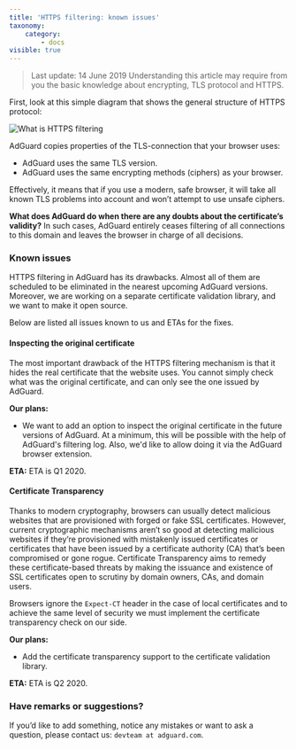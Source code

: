 ```yaml
---
title: 'HTTPS filtering: known issues'
taxonomy:
    category:
        - docs
visible: true
---
```


> Last update: 14 June 2019
> Understanding this article may require from you the basic knowledge about encrypting, TLS protocol and HTTPS.

First, look at this simple diagram that shows the general structure of HTTPS protocol:

![What is HTTPS filtering](https://cdn.adguard.com/public/Adguard/Blog/https/what_is_https_filtering.png)

AdGuard copies properties of the TLS-connection that your browser uses:

* AdGuard uses the same TLS version.
* AdGuard uses the same encrypting methods (ciphers) as your browser.

Effectively, it means that if you use a modern, safe browser, it will take all known TLS problems into account and won’t attempt to use unsafe ciphers.

**What does AdGuard do when there are any doubts about the certificate’s validity?** In such cases, AdGuard entirely ceases filtering of all connections to this domain and leaves the browser in charge of all decisions.

### Known issues

HTTPS filtering in AdGuard has its drawbacks. Almost all of them are scheduled to be eliminated in the nearest upcoming AdGuard versions. Moreover, we are working on a separate certificate validation library, and we want to make it open source.

Below are listed all issues known to us and ETAs for the fixes.

#### Inspecting the original certificate

The most important drawback of the HTTPS filtering mechanism is that it hides the real certificate that the website uses. You cannot simply check what was the original certificate, and can only see the one issued by AdGuard.

**Our plans:**

* We want to add an option to inspect the original certificate in the future versions of AdGuard. At a minimum, this will be possible with the help of AdGuard's filtering log. Also, we'd like to allow doing it via the AdGuard browser extension.

**ETA:** ETA is Q1 2020.

#### Certificate Transparency

Thanks to modern cryptography, browsers can usually detect malicious websites that are provisioned with forged or fake SSL certificates. However, current cryptographic mechanisms aren’t so good at detecting malicious websites if they’re provisioned with mistakenly issued certificates or certificates that have been issued by a certificate authority (CA) that’s been compromised or gone rogue. Certificate Transparency aims to remedy these certificate-based threats by making the issuance and existence of SSL certificates open to scrutiny by domain owners, CAs, and domain users.

Browsers ignore the `Expect-CT` header in the case of local certificates and to achieve the same level of security we must implement the certificate transparency check on our side.

**Our plans:**

* Add the certificate transparency support to the certificate validation library.

**ETA:** ETA is Q2 2020.

### Have remarks or suggestions?

If you’d like to add something, notice any mistakes or want to ask a question, please contact us: `devteam at adguard.com`.
